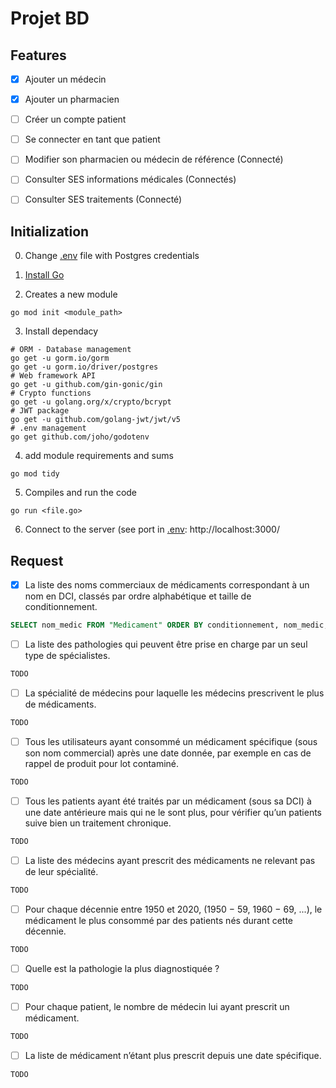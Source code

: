 # Projet BD

## Features

- [x] Ajouter un médecin
- [x] Ajouter un pharmacien
- [ ] Créer un compte patient
- [ ] Se connecter en tant que patient
- [ ] Modifier son pharmacien ou médecin de référence (Connecté)
- [ ] Consulter SES informations médicales (Connectés)
- [ ] Consulter SES traitements (Connecté)


## Initialization
0. Change [.env](.env) file with Postgres credentials

1. [Install Go](https://go.dev/doc/install)

2. Creates a new module
```Shell
go mod init <module_path>
```
3. Install dependacy
```Shell
# ORM - Database management
go get -u gorm.io/gorm
go get -u gorm.io/driver/postgres
# Web framework API
go get -u github.com/gin-gonic/gin
# Crypto functions
go get -u golang.org/x/crypto/bcrypt
# JWT package
go get -u github.com/golang-jwt/jwt/v5
# .env management
go get github.com/joho/godotenv
```

4. add module requirements and sums
```Shell
go mod tidy
```

5. Compiles and run the code
```Shell
go run <file.go>
```

6. Connect to the server (see port in [.env](.env):
   http://localhost:3000/


## Request

- [X] La liste des noms commerciaux de médicaments correspondant à un nom en DCI, classés par ordre alphabétique et taille de conditionnement.

```SQL
SELECT nom_medic FROM "Medicament" ORDER BY conditionnement, nom_medic;
```

- [ ] La liste des pathologies qui peuvent être prise en charge par un seul type de spécialistes.

```SQL
TODO
```

- [ ] La spécialité de médecins pour laquelle les médecins prescrivent le plus de médicaments.

```SQL
TODO
```

- [ ] Tous les utilisateurs ayant consommé un médicament spécifique (sous son nom commercial) après une date donnée, par exemple en cas de rappel de produit pour lot contaminé.

```SQL
TODO
```

- [ ] Tous les patients ayant été traités par un médicament (sous sa DCI) à une date antérieure mais qui ne le sont plus, pour vérifier qu’un patients suive bien un traitement chronique.

```SQL
TODO
```

- [ ] La liste des médecins ayant prescrit des médicaments ne relevant pas de leur spécialité.

```SQL
TODO
```

- [ ] Pour chaque décennie entre 1950 et 2020, (1950 − 59, 1960 − 69, ...), le médicament le plus consommé par des patients nés durant cette décennie.

```SQL
TODO
```

- [ ] Quelle est la pathologie la plus diagnostiquée ?

```SQL
TODO
```

- [ ] Pour chaque patient, le nombre de médecin lui ayant prescrit un médicament.

```SQL
TODO
```

- [ ] La liste de médicament n’étant plus prescrit depuis une date spécifique.

```SQL
TODO
```

